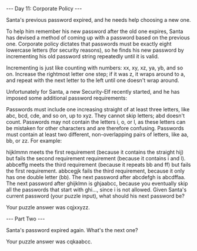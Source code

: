 --- Day 11: Corporate Policy ---

Santa's previous password expired, and he needs help choosing a new one.

To help him remember his new password after the old one expires, Santa has devised a method of coming up with a password based on the previous one. Corporate policy dictates that passwords must be exactly eight lowercase letters (for security reasons), so he finds his new password by incrementing his old password string repeatedly until it is valid.

Incrementing is just like counting with numbers: xx, xy, xz, ya, yb, and so on. Increase the rightmost letter one step; if it was z, it wraps around to a, and repeat with the next letter to the left until one doesn't wrap around.

Unfortunately for Santa, a new Security-Elf recently started, and he has imposed some additional password requirements:

Passwords must include one increasing straight of at least three letters, like abc, bcd, cde, and so on, up to xyz. They cannot skip letters; abd doesn't count.
Passwords may not contain the letters i, o, or l, as these letters can be mistaken for other characters and are therefore confusing.
Passwords must contain at least two different, non-overlapping pairs of letters, like aa, bb, or zz.
For example:

hijklmmn meets the first requirement (because it contains the straight hij) but fails the second requirement requirement (because it contains i and l).
abbceffg meets the third requirement (because it repeats bb and ff) but fails the first requirement.
abbcegjk fails the third requirement, because it only has one double letter (bb).
The next password after abcdefgh is abcdffaa.
The next password after ghijklmn is ghjaabcc, because you eventually skip all the passwords that start with ghi..., since i is not allowed.
Given Santa's current password (your puzzle input), what should his next password be?

Your puzzle answer was cqjxxyzz.

--- Part Two ---

Santa's password expired again. What's the next one?

Your puzzle answer was cqkaabcc.